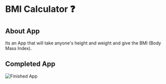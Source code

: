 # BMI Calculator ❓

## About App
Its an App that will take anyone's height and weight and give the BMI (Body Mass Index).

## Completed App
![Finished App](https://i.ibb.co/QYs7kHp/BMI-Calculator.gif)